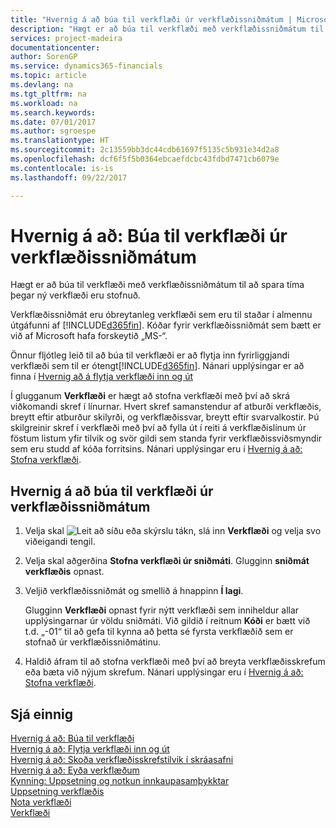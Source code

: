 ```yaml
---
title: "Hvernig á að búa til verkflæði úr verkflæðissniðmátum | Microsoft Docs"
description: "Hægt er að búa til verkflæði með verkflæðissniðmátum til að spara tíma þegar ný verkflæði eru stofnuð."
services: project-madeira
documentationcenter: 
author: SorenGP
ms.service: dynamics365-financials
ms.topic: article
ms.devlang: na
ms.tgt_pltfrm: na
ms.workload: na
ms.search.keywords: 
ms.date: 07/01/2017
ms.author: sgroespe
ms.translationtype: HT
ms.sourcegitcommit: 2c13559bb3dc44cdb61697f5135c5b931e34d2a8
ms.openlocfilehash: dcf6f5f5b0364ebcaefdcbc43fdbd7471cb6079e
ms.contentlocale: is-is
ms.lasthandoff: 09/22/2017

---
```

# <a name="how-to-create-workflows-from-workflow-templates"></a>Hvernig á að: Búa til verkflæði úr verkflæðissniðmátum
Hægt er að búa til verkflæði með verkflæðissniðmátum til að spara tíma þegar ný verkflæði eru stofnuð.  

 Verkflæðissniðmát eru óbreytanleg verkflæði sem eru til staðar í almennu útgáfunni af [!INCLUDE[d365fin](includes/d365fin_md.md)]. Kóðar fyrir verkflæðissniðmát sem bætt er við af Microsoft hafa forskeytið „MS-“.  

 Önnur fljótleg leið til að búa til verkflæði er að flytja inn fyrirliggjandi verkflæði sem til er ótengt[!INCLUDE[d365fin](includes/d365fin_md.md)]. Nánari upplýsingar er að finna í [Hvernig að á flytja verkflæði inn og út](across-how-to-export-and-import-workflows.md)  

Í glugganum **Verkflæði** er hægt að stofna verkflæði með því að skrá viðkomandi skref í línurnar. Hvert skref samanstendur af atburði verkflæðis, breytt eftir atburður skilyrði, og verkflæðissvar, breytt eftir svarvalkostir. Þú skilgreinir skref í verkflæði með því að fylla út í reiti á verkflæðislínum úr föstum listum yfir tilvik og svör gildi sem standa fyrir verkflæðissviðsmyndir sem eru studd af kóða forritsins. Nánari upplýsingar eru í [Hvernig á að: Stofna verkflæði](across-how-to-create-workflows.md).  

## <a name="to-create-a-workflow-from-workflow-template"></a>Hvernig á að búa til verkflæði úr verkflæðissniðmátum  
1.  Velja skal ![Leit að síðu eða skýrslu](media/ui-search/search_small.png "Leit að síðu eða skýrslu táknið") tákn, slá inn **Verkflæði** og velja svo viðeigandi tengil.  
2.  Velja skal aðgerðina **Stofna verkflæði úr sniðmáti**. Glugginn **sniðmát verkflæðis** opnast.  
3.  Veljið verkflæðissniðmát og smellið á hnappinn **Í lagi**.  

     Glugginn **Verkflæði** opnast fyrir nýtt verkflæði sem inniheldur allar upplýsingarnar úr völdu sniðmáti. Við gildið í reitnum **Kóði** er bætt við t.d. „-01“ til að gefa til kynna að þetta sé fyrsta verkflæðið sem er stofnað úr verkflæðissniðmátinu.  
4.  Haldið áfram til að stofna verkflæði með því að breyta verkflæðisskrefum eða bæta við nýjum skrefum. Nánari upplýsingar eru í [Hvernig á að: Stofna verkflæði](across-how-to-create-workflows.md).  

## <a name="see-also"></a>Sjá einnig  
 [Hvernig á að: Búa til verkflæði](across-how-to-create-workflows.md)   
 [Hvernig á að: Flytja verkflæði inn og út](across-how-to-export-and-import-workflows.md)   
 [Hvernig á að: Skoða verkflæðisskrefstilvik í skráasafni](across-how-to-view-archived-workflow-step-instances.md)   
 [Hvernig á að: Eyða verkflæðum](across-how-to-delete-workflows.md)   
 [Kynning: Uppsetning og notkun innkaupasamþykktar](walkthrough-setting-up-and-using-a-purchase-approval-workflow.md)   
 [Uppsetning verkflæðis](across-set-up-workflows.md)   
 [Nota verkflæði](across-use-workflows.md)   
 [Verkflæði](across-workflow.md)   

